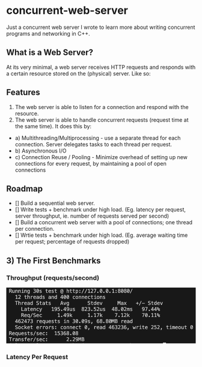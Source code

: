 # concurrent-web-server

Just a concurrent web server I wrote to learn more about writing concurrent programs and networking in C++.

## What is a Web Server?

At its very minimal, a web server receives HTTP requests and responds with a certain resource stored on the (physical) server. Like so:

## Features

1. The web server is able to listen for a connection and respond with the resource.
2. The web server is able to handle concurrent requests (request time at the same time). It does this by:

- a) Multithreading/Multiprocessing - use a separate thread for each connection. Server delegates tasks to each thread per request.
- b) Asynchronous I/O
- c) Connection Reuse / Pooling - Minimize overhead of setting up new connections for every request, by maintaining a pool of open connections

## Roadmap

- [] Build a sequential web server.
- [] Write tests + benchmark under high load. (Eg. latency per request, server throughput, ie. number of requests served per second)
- [] Build a concurrent web server with a pool of connections; one thread per connection.
- [] Wrtie tests + benchmark under high load. (Eg. average waiting time per request; percentage of requests dropped)

## 3) The First Benchmarks

### Throughput (requests/second)

![alt text](image.png)

### Latency Per Request

